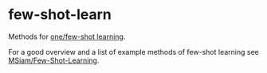 # few-shot-learn


Methods for [one/few-shot learning](https://en.wikipedia.org/wiki/One-shot_learning).

For a good overview and a list of example methods of few-shot learning see [MSiam/Few-Shot-Learning](https://github.com/MSiam/Few-Shot-Learning).
